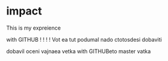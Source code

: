 # impact
This is my expreience

with GITHUB
!
!
!
!
Vot ea tut podumal
nado ctotosdesi dobaviti 


dobavil 
oceni vajnaea vetka
with GITHUBeto master vatka